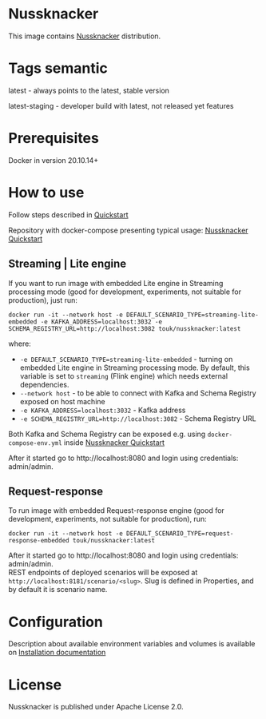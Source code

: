 # Nussknacker

This image contains [Nussknacker](http://nussknacker.io) distribution.

# Tags semantic

latest - always points to the latest, stable version

latest-staging - developer build with latest, not released yet features

# Prerequisites
Docker in version 20.10.14+

# How to use

Follow steps described in [Quickstart](https://nussknacker.io/documentation/quickstart/lite-streaming/)

Repository with docker-compose presenting typical usage: [Nussknacker Quickstart](https://github.com/TouK/nussknacker-quickstart)

## Streaming | Lite engine 

If you want to run image with embedded Lite engine in Streaming processing mode (good for development, experiments, not suitable for production), just run:
```
docker run -it --network host -e DEFAULT_SCENARIO_TYPE=streaming-lite-embedded -e KAFKA_ADDRESS=localhost:3032 -e SCHEMA_REGISTRY_URL=http://localhost:3082 touk/nussknacker:latest
```
where:
- `-e DEFAULT_SCENARIO_TYPE=streaming-lite-embedded` - turning on embedded Lite engine in Streaming processing mode. By default, this variable is set to `streaming` (Flink engine) which needs external dependencies.
- `--network host` - to be able to connect with Kafka and Schema Registry exposed on host machine
- `-e KAFKA_ADDRESS=localhost:3032` - Kafka address
- `-e SCHEMA_REGISTRY_URL=http://localhost:3082` - Schema Registry URL

Both Kafka and Schema Registry can be exposed e.g. using `docker-compose-env.yml` inside [Nussknacker Quickstart](https://github.com/TouK/nussknacker-quickstart)

After it started go to http://localhost:8080 and login using credentials: admin/admin.

## Request-response

To run image with embedded Request-response engine (good for development, experiments, not suitable for production), run:
```
docker run -it --network host -e DEFAULT_SCENARIO_TYPE=request-response-embedded touk/nussknacker:latest
```
After it started go to http://localhost:8080 and login using credentials: admin/admin.  
REST endpoints of deployed scenarios will be exposed at `http://localhost:8181/scenario/<slug>`. Slug is defined in Properties, and by default it is scenario name.

# Configuration

Description about available environment variables and volumes is available on [Installation documentation](https://nussknacker.io/documentation/docs/installation/)

# License

Nussknacker is published under Apache License 2.0.
